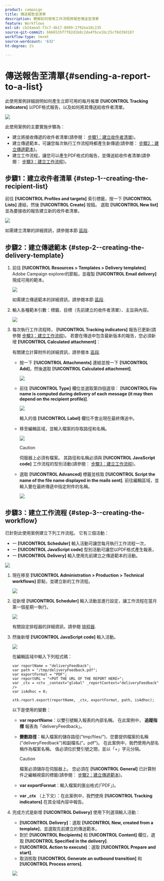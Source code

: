 ```yaml
---
product: campaign
title: 傳送報吿至清單
description: 瞭解如何使用工作流程將報告傳送至清單
feature: Workflows
exl-id: cb24aea5-f3c7-4b17-8899-1792ea18c235
source-git-commit: b666535f7f82d1b8c2da4fbce1bc25cf8d39d187
workflow-type: tm+mt
source-wordcount: '632'
ht-degree: 1%

---
```


# 傳送報吿至清單{#sending-a-report-to-a-list}



此使用案例詳細說明如何產生立即可用的每月帳單 **[!UICONTROL Tracking indicators]** 以PDF格式報告，以及如何將其傳送給收件者清單。

![](assets/use_case_report_intro.png)

此使用案例的主要實施步驟為：

* 建立將接收傳遞的收件者清單(請參閱： [步驟1：建立收件者清單](#step-1--creating-the-recipient-list))。
* 建立傳遞範本，可讓您每次執行工作流程時都產生新傳遞(請參閱： [步驟2：建立傳遞範本](#step-2--creating-the-delivery-template))。
* 建立工作流程，讓您可以產生PDF格式的報告，並傳送給收件者清單(請參閱： [步驟3：建立工作流程](#step-3--creating-the-workflow))。

## 步驟1：建立收件者清單 {#step-1--creating-the-recipient-list}

前往 **[!UICONTROL Profiles and targets]** 索引標籤，按一下 **[!UICONTROL Lists]** 連結，然後 **[!UICONTROL Create]** 按鈕。 選取 **[!UICONTROL New list]** 並為要接收的報告建立新的收件者清單。

![](assets/use_case_report_1.png)

如需建立清單的詳細資訊，請參閱本節 [區段](../../platform/using/creating-and-managing-lists.md).

## 步驟2：建立傳遞範本 {#step-2--creating-the-delivery-template}

1. 前往 **[!UICONTROL Resources > Templates > Delivery templates]** Adobe Campaign explorer的節點，並複製 **[!UICONTROL Email delivery]** 現成可用的範本。

   ![](assets/use_case_report_2.png)

   如需建立傳遞範本的詳細資訊，請參閱本節 [區段](../../delivery/using/about-templates.md).

1. 輸入各種範本引數：標籤、目標（先前建立的收件者清單）、主旨與內容。

   ![](assets/use_case_report_3.png)

1. 每次執行工作流程時， **[!UICONTROL Tracking indicators]** 報告已更新(請參閱 [步驟3：建立工作流程](#step-3--creating-the-workflow))。 若要在傳送中包含最新版本的報告，您必須新增 **[!UICONTROL Calculated attachment]**：

   有關建立計算附件的詳細資訊，請參閱本 [區段](../../delivery/using/attaching-files.md#creating-a-calculated-attachment).

   * 按一下 **[!UICONTROL Attachments]** 連結並按一下 **[!UICONTROL Add]**，然後選取 **[!UICONTROL Calculated attachment]**.

     ![](assets/use_case_report_4.png)

   * 前往 **[!UICONTROL Type]** 欄位並選取第四個選項： **[!UICONTROL File name is computed during delivery of each message (it may then depend on the recipient profile)]**.

     ![](assets/use_case_report_5.png)

     輸入的值 **[!UICONTROL Label]** 欄位不會出現在最終傳送中。

   * 移至編輯區域，並輸入檔案的存取路徑和名稱。

     ![](assets/use_case_report_6.png)

     >[!CAUTION]
     >
     >伺服器上必須有檔案。 其路徑和名稱必須與 **[!UICONTROL JavaScript code]** 工作流程的型別活動(請參閱： [步驟3：建立工作流程](#step-3--creating-the-workflow))。

   * 選取 **[!UICONTROL Advanced]** 標籤並核取 **[!UICONTROL Script the name of the file name displayed in the mails sent]**. 前往編輯區域，並輸入要在最終傳遞中指定附件的名稱。

     ![](assets/use_case_report_6bis.png)

## 步驟3：建立工作流程 {#step-3--creating-the-workflow}

已針對此使用案例建立下列工作流程。 它有三個活動：

* 一 **[!UICONTROL Scheduler]** 輸入活動可讓您每月執行工作流程一次，
* 一 **[!UICONTROL JavaScript code]** 型別活動可讓您以PDF格式產生報表，
* 一 **[!UICONTROL Delivery]** 輸入使用先前建立之傳遞範本的活動。

![](assets/use_case_report_8.png)

1. 現在移至 **[!UICONTROL Administration > Production > Technical workflows]** 節點，並建立新的工作流程。

   ![](assets/use_case_report_7.png)

1. 從新增 **[!UICONTROL Scheduler]** 輸入活動並進行設定，讓工作流程在當月第一個星期一執行。

   ![](assets/use_case_report_9.png)

   有關設定排程器的詳細資訊，請參閱 [排程器](scheduler.md).

1. 然後新增 **[!UICONTROL JavaScript code]** 輸入活動。

   ![](assets/use_case_report_10.png)

   在編輯區域中輸入下列程式碼：

   ```
   var reportName = "deliveryFeedback";
   var path = "/tmp/deliveryFeedback.pdf";
   var exportFormat = "PDF";
   var reportURL = "<PUT THE URL OF THE REPORT HERE>";
   var _ctx = <ctx _context="global" _reportContext="deliveryFeedback" />
   var isAdhoc = 0;
   
   xtk.report.export(reportName, _ctx, exportFormat, path, isAdhoc);
   ```

   以下是使用的變數：

   * **var reportName**：以雙引號輸入報表的內部名稱。 在此案例中， **追蹤指標** 報表為「deliveryFeedback」。
   * **變數路徑**：輸入檔案的儲存路徑(&quot;tmp/files/&quot;)、您要提供檔案的名稱(&quot;deliveryFeedback&quot;)和副檔名(&quot;。pdf&quot;)。 在此案例中，我們使用內部名稱作為檔案名稱。 值必須位於雙引號之間，並以「+」字元分隔。

     >[!CAUTION]
     >
     >檔案必須儲存在伺服器上。 您必須在 **[!UICONTROL General]** 已計算附件之編輯視窗的標籤(請參閱： [步驟2：建立傳遞範本](#step-2--creating-the-delivery-template))。

   * **var exportFormat**：輸入檔案的匯出格式(「PDF」)。
   * **var _ctx** （上下文）：在此案例中，我們使用 **[!UICONTROL Tracking indicators]** 在其全域內容中報告。

1. 完成方式是新增 **[!UICONTROL Delivery]** 使用下列選項輸入活動：

   * **[!UICONTROL Delivery]**：選取 **[!UICONTROL New, created from a template]**，並選取先前建立的傳送範本。
   * 對於 **[!UICONTROL Recipients]** 和 **[!UICONTROL Content]** 欄位，選取 **[!UICONTROL Specified in the delivery]**.
   * **[!UICONTROL Action to execute]**：選取 **[!UICONTROL Prepare and start]**.
   * 取消核取 **[!UICONTROL Generate an outbound transition]** 和 **[!UICONTROL Process errors]**.

   ![](assets/use_case_report_11.png)
